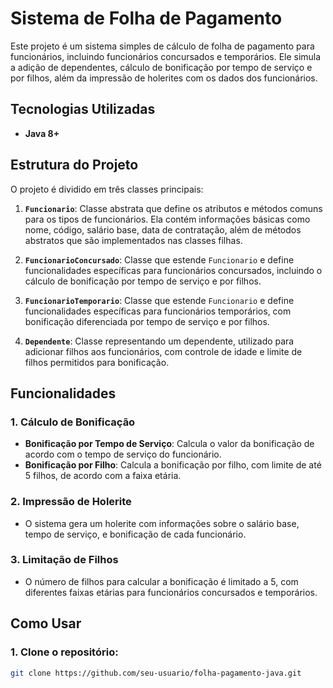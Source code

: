 # Sistema de Folha de Pagamento

Este projeto é um sistema simples de cálculo de folha de pagamento para funcionários, incluindo funcionários concursados e temporários. Ele simula a adição de dependentes, cálculo de bonificação por tempo de serviço e por filhos, além da impressão de holerites com os dados dos funcionários.

## Tecnologias Utilizadas

- **Java 8+**

## Estrutura do Projeto

O projeto é dividido em três classes principais:

1. **`Funcionario`**: Classe abstrata que define os atributos e métodos comuns para os tipos de funcionários. Ela contém informações básicas como nome, código, salário base, data de contratação, além de métodos abstratos que são implementados nas classes filhas.
   
2. **`FuncionarioConcursado`**: Classe que estende `Funcionario` e define funcionalidades específicas para funcionários concursados, incluindo o cálculo de bonificação por tempo de serviço e por filhos.

3. **`FuncionarioTemporario`**: Classe que estende `Funcionario` e define funcionalidades específicas para funcionários temporários, com bonificação diferenciada por tempo de serviço e por filhos.

4. **`Dependente`**: Classe representando um dependente, utilizado para adicionar filhos aos funcionários, com controle de idade e limite de filhos permitidos para bonificação.

## Funcionalidades

### **1. Cálculo de Bonificação**
   - **Bonificação por Tempo de Serviço**: Calcula o valor da bonificação de acordo com o tempo de serviço do funcionário.
   - **Bonificação por Filho**: Calcula a bonificação por filho, com limite de até 5 filhos, de acordo com a faixa etária.

### **2. Impressão de Holerite**
   - O sistema gera um holerite com informações sobre o salário base, tempo de serviço, e bonificação de cada funcionário.

### **3. Limitação de Filhos**
   - O número de filhos para calcular a bonificação é limitado a 5, com diferentes faixas etárias para funcionários concursados e temporários.

## Como Usar

### 1. Clone o repositório:

```bash
git clone https://github.com/seu-usuario/folha-pagamento-java.git
